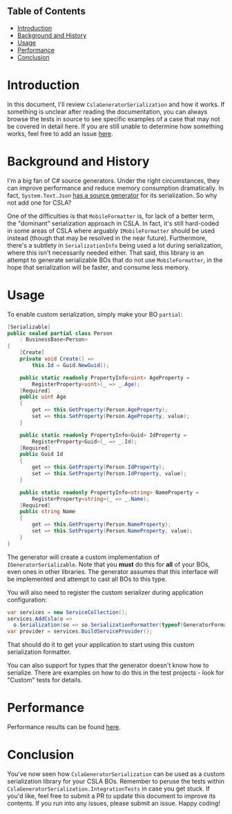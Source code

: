 ## Table of Contents
- [Introduction](#introduction)
- [Background and History](#background-and-history)
- [Usage](#usage)
- [Performance](#performance)
- [Conclusion](#conclusion)
  
# Introduction

In this document, I'll review `CslaGeneratorSerialization` and how it works. If something is unclear after reading the documentation, you can always browse the tests in source to see specific examples of a case that may not be covered in detail here. If you are still unable to determine how something works, feel free to add an issue [here](https://github.com/JasonBock/CslaGeneratorSerialization/issues).

# Background and History

I'm a big fan of C# source generators. Under the right circumstances, they can improve performance and reduce memory consumption dramatically. In fact, `System.Text.Json` [has a source generator](https://learn.microsoft.com/en-us/dotnet/standard/serialization/system-text-json/source-generation) for its serialization. So why not add one for CSLA?

One of the difficulties is that `MobileFormatter` is, for lack of a better term, the "dominant" serialization approach in CSLA. In fact, it's still hard-coded in some areas of CSLA where arguably `IMobileFormatter` should be used instead (though that may be resolved in the near future). Furthermore, there's a subtlety in `SerializationInfo` being used a lot during serialization, where this isn't necessarily needed either. That said, this library is an attempt to generate serializable BOs that do not use `MobileFormatter`, in the hope that serialization will be faster, and consume less memory.

# Usage

To enable custom serialization, simply make your BO `partial`:

```c#
[Serializable]
public sealed partial class Person
	: BusinessBase<Person>
{
	[Create]
	private void Create() =>
		this.Id = Guid.NewGuid();

	public static readonly PropertyInfo<uint> AgeProperty =
		RegisterProperty<uint>(_ => _.Age);
	[Required]
	public uint Age
	{
		get => this.GetProperty(Person.AgeProperty);
		set => this.SetProperty(Person.AgeProperty, value);
	}

	public static readonly PropertyInfo<Guid> IdProperty =
		RegisterProperty<Guid>(_ => _.Id);
	[Required]
	public Guid Id
	{
		get => this.GetProperty(Person.IdProperty);
		set => this.SetProperty(Person.IdProperty, value);
	}

	public static readonly PropertyInfo<string> NameProperty =
		RegisterProperty<string>(_ => _.Name);
	[Required]
	public string Name
	{
		get => this.GetProperty(Person.NameProperty);
		set => this.SetProperty(Person.NameProperty, value);
	}
}
```

The generator will create a custom implementation of `IGeneratorSerializable`. Note that you **must** do this for **all** of your BOs, even ones in other libraries. The generator assumes that this interface will be implemented and attempt to cast all BOs to this type.

You will also need to register the custom serializer during application configuration:

```c#
var services = new ServiceCollection();
services.AddCsla(o =>
  o.Serialization(so => so.SerializationFormatter(typeof(GeneratorFormatter))));
var provider = services.BuildServiceProvider();
```

That should do it to get your application to start using this custom serialization formatter.

You can also support for types that the generator doesn't know how to serialize. There are examples on how to do this in the test projects - look for "Custom" tests for details.

# Performance

Performance results can be found [here](https://github.com/JasonBock/CslaGeneratorSerialization/blob/main/docs/Overview.md).

# Conclusion

You've now seen how `CslaGeneratorSerialization` can be used as a custom serialization library for your CSLA BOs. Remember to peruse the tests within `CslaGeneratorSerialization.IntegrationTests` in case you get stuck. If you'd like, feel free to submit a PR to update this document to improve its contents. If you run into any issues, please submit an issue. Happy coding!
